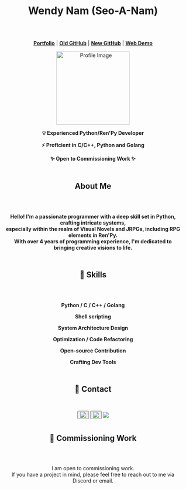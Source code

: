 <h1 align="center">Wendy Nam (Seo-A-Nam)</h1>
<div align="center" style="background-image: url('https://images.pexels.com/photos/1146134/pexels-photo-1146134.jpeg?cs=srgb&dl=pexels-felix-mittermeier-1146134.jpg&fm=jpg'); background-size: cover; padding: 10px; padding-top: 30px">
    <p align="center">
      <a href="https://seo-a-nam.itch.io/"><strong>Portfolio</strong></a> |
      <a href="https://github.com/Seo-A-Nam"><strong>Old GitHub</strong></a> |
      <a href="https://github.com/Wendy-Nam"><strong>New GitHub</strong></a> |
      <a href="https://jbh-eboik.run.goorm.site/"><strong>Web Demo</strong></a>
    </p>
    <p align="center">
      <img src="https://github.com/Wendy-Nam/Wendy-Nam/assets/142412339/e75a8e58-c3a5-4dc6-812a-98aabffdd59d" alt="Profile Image" width="200" height="200">
    </p>
    <div align="center" style="font-weight: bold">
      <p>💡 Experienced Python/Ren'Py Developer</p>
      <p>⚡️ Proficient in C/C++, Python and Golang</p>
      <p>✨ Open to Commissioning Work ✨</p>
    </div>
</div>

<h2 align="center">About Me</h2>
<div align="center" style="background-image: url('https://images.pexels.com/photos/1146134/pexels-photo-1146134.jpeg?cs=srgb&dl=pexels-felix-mittermeier-1146134.jpg&fm=jpg'); background-size: cover; padding: 10px; padding-top: 30px">
    <div align="center" style="font-weight: bold">
      <p>Hello! I'm a passionate programmer with a deep skill set in Python, crafting intricate systems, <br>especially within the realm of Visual Novels and JRPGs, including RPG elements in Ren'Py. <br>With over 4 years of programming experience, I'm dedicated to bringing creative visions to life.</p>
    </div>
</div>

<h2 align="center">📌 Skills</h2>
<div align="center" style="background-image: url('https://images.pexels.com/photos/1146134/pexels-photo-1146134.jpeg?cs=srgb&dl=pexels-felix-mittermeier-1146134.jpg&fm=jpg'); background-size: cover; padding: 10px; padding-top: 30px">
    <div align="center" style="font-weight: bold">
      <p>Python / C / C++ / Golang</p>
      <p>Shell scripting</p>
      <p>System Architecture Design</p>
      <p>Optimization / Code Refactoring</p>
      <p>Open-source Contribution</p>
      <p>Crafting Dev Tools</p>
    </div>
</div>

<h2 align="center">🚀 Contact</h2>
<div align="center" style="background-image: url('https://images.pexels.com/photos/1146134/pexels-photo-1146134.jpeg?cs=srgb&dl=pexels-felix-mittermeier-1146134.jpg&fm=jpg'); background-size: cover; padding: 10px; padding-top: 30px">
    <div align="center" style="font-weight: bold">
        <a href="https://discord.com/users/SAN#0799"><button><img src="https://img.shields.io/badge/Discord-SAN%230799-blue?logo=discord&logoColor=white"></button></a>
        <a href="https://www.linkedin.com/in/%EC%84%9C%EC%95%84-%EB%82%A8-024962228/?locale=en_US"><button><img src="https://img.shields.io/badge/LinkedIn-Connect-blue"></button></a>
        <a href="mailto:42.4.senam@gmail.com"><img src="https://img.shields.io/badge/Email-Contact-red?logo=mail.ru&logoColor=white"/></a>
    </div>
</div>

<h2 align="center">💬 Commissioning Work</h2>
<div align="center" style="background-image: url('https://images.pexels.com/photos/1146134/pexels-photo-1146134.jpeg?cs=srgb&dl=pexels-felix-mittermeier-1146134.jpg&fm=jpg'); background-size: cover; padding: 10px; padding-top: 30px">
    <p>I am open to commissioning work. <br>If you have a project in mind, please feel free to reach out to me via Discord or email.</p>
</div>


